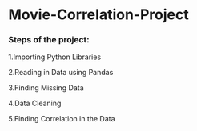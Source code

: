 # Movie-Correlation-Project
<H3>Steps of the project:</H3>
<p>1.Importing Python Libraries</p>
<p>2.Reading in Data using Pandas</p>
<p>3.Finding Missing  Data</p>
<p>4.Data Cleaning</p>
<p>5.Finding Correlation in the Data</p>
